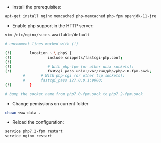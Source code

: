 * Install the prerequisites:

```bash
apt-get install nginx memcached php-memcached php-fpm openjdk-11-jre
```

* Enable php support in the HTTP server:

```bash
vim /etc/nginx/sites-available/default

# uncomment lines marked with (!)

(!)        location ~ \.php$ {
(!)                include snippets/fastcgi-php.conf;
(!)
(!)                # With php-fpm (or other unix sockets):
(!)                fastcgi_pass unix:/var/run/php/php7.0-fpm.sock;
        #       # With php-cgi (or other tcp sockets):
        #       fastcgi_pass 127.0.0.1:9000;
(!)        }

# bump the socket name from php7.0-fpm.sock to php7.2-fpm.sock
```

* Change pemissions on current folder

```bash
chown www-data .
```

* Reload the configuration:

```bash
service php7.2-fpm restart
service nginx restart
```

